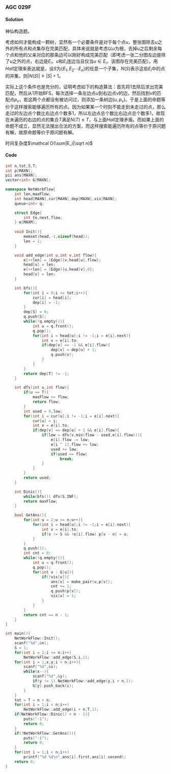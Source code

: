 ### AGC 029F
#### Solution
神仙构造题。

考虑如何才能构成一颗树，显然有一个必要条件是对于每个点$u$，整张图除去$u$之外的所有点和点集存在完美匹配，具体来说就是考虑以$u$为根，去掉$u$之后剩余每个点和他的父亲对应的那条边可以刚好构成完美匹配（即考虑一张二分图左边是除了$u$之外的点，右边是$E_i$，$u$和$E_i$连边当且仅当$u\in E_i$，该图存在完美匹配）。用$Hall$定理来表达就是，设$S$为$\{E_1,E_2\cdots E_n\}$的任意一个子集，$N(S)$表示这些$E_i$中的点的并集，则$|N(S)|\geq |S|+1$。

实际上这个条件也是充分的，证明考虑如下的构造算法：首先将$1$去除后求出完美匹配，然后从$1$开始BFS，每次选择一条左边点$u$到右边点$v$的边，然后找到$v$的匹配点$p_v$，若这两个点都没有被访问过，则添加一条树边$(u,p_v)$。于是上面的命题等价于这样搜索能够遍历所有的点。因为如果某一个时刻不能走到未走过的点，那么走过的左边点个数比右边点个数多$1$，所以左边点总个数比右边点总个数多$1$，故现在未遍历的右边的点的集合$T$满足$N(T)\leq T$，与上面$Hall$定理矛盾。而如果上面的命题不成立，显然无法搜出合法的方案，而这样搜索能遍历所有的点等价于原问题有解，故原命题等价于原问题有解。

时间复杂度$\mathcal O(\sum|E_i|\sqrt n)$
#### Code
```cpp
int n,tot,S,T;
int p[MAXN];
pii ans[MAXN];
vector<int> G[MAXN];

namespace NetWorkFlow{
    int len,maxFlow;
    int head[MAXN],cur[MAXN],dep[MAXN],vis[MAXN];
    queue<int> q;

    struct Edge{
        int to,next,flow;
    } e[MAXM];
    
    void Init(){
        memset(head,-1,sizeof(head));
        len = 1;
    }

    void add_edge(int u,int v,int flow){
        e[++len] = (Edge){v,head[u],flow};
        head[u] = len;
        e[++len] = (Edge){u,head[v],0};
        head[v] = len;
    }

    int bfs(){
        for(int i = 0;i <= tot;i++){
            cur[i] = head[i];
            dep[i] = -1;
        }
        dep[S] = 0;
        q.push(S);
        while(!q.empty()){
            int u = q.front();
            q.pop();
            for(int i = head[u];i != -1;i = e[i].next){
                int v = e[i].to;
                if(dep[v] == -1 && e[i].flow){
                    dep[v] = dep[u] + 1;
                    q.push(v);
                }
            }
        }
        return dep[T] != -1;
    }

    int dfs(int u,int flow){
        if(u == T){
            maxFlow += flow;
            return flow;
        }
        int used = 0,low;
        for(int i = cur[u];i != -1;i = e[i].next){
            cur[u] = i;
            int v = e[i].to;
            if(dep[v] == dep[u] + 1 && e[i].flow){
                if(low = dfs(v,min(flow - used,e[i].flow))){
                    e[i].flow -= low;
                    e[i ^ 1].flow += low;
                    used += low;
                    if(used == flow)
                        break;
                }
            }
        }
        return used;
    }

    int Dinic(){
        while(bfs()) dfs(S,INF);
        return maxFlow;
    }

    bool GetAns(){
        for(int u = 2;u <= n;u++){
            for(int i = head[u];i != -1;i = e[i].next){
                int v = e[i].to;
                if(v != S && !e[i].flow) p[v - n] = u;
            }
        }
        q.push(1);
        int cnt = 0;
        while(!q.empty()){
            int u = q.front();
            q.pop();
            for(int v : G[u]){
                if(!vis[v]){
                    ans[v] = make_pair(u,p[v]);
                    cnt += 1;
                    q.push(p[v]);
                    vis[v] = 1;
                }
            }
        }
        return cnt == n - 1;
    }
}

int main(){
    NetWorkFlow::Init();
    scanf("%d",&n);
    S = 1;
    for(int i = 2;i <= n;i++)
        NetWorkFlow::add_edge(S,i,1);
    for(int i = 1,x,y;i < n;i++){
        scanf("%d",&x);
        while(x--){
            scanf("%d",&y);
            if(y != 1) NetWorkFlow::add_edge(y,i + n,1);
            G[y].push_back(i);
        }
    }
    tot = T = n + n;
    for(int i = 1;i < n;i++)
        NetWorkFlow::add_edge(i + n,T,1);
    if(NetWorkFlow::Dinic() < n - 1){
        puts("-1");
        return 0;
    }
    if(!NetWorkFlow::GetAns()){
        puts("-1");
        return 0;
    }
    for(int i = 1;i < n;i++)
        printf("%d %d\n",ans[i].first,ans[i].second);
    return 0;
}
```